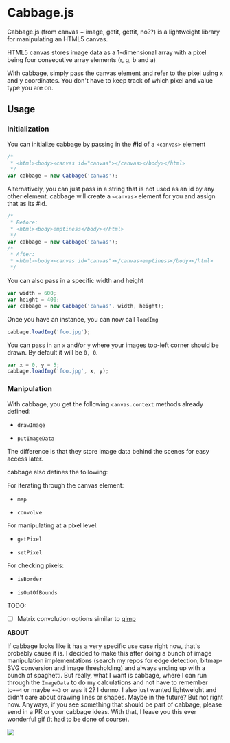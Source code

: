 Cabbage.js
==========

Cabbage.js (from canvas + image, getit, gettit, no??) is a lightweight library for manipulating an HTML5 canvas.

HTML5 canvas stores image data as a 1-dimensional array with a pixel being four consecutive array elements (r, g, b and a)

With cabbage, simply pass the canvas element and refer to the pixel using x and y coordinates. You don't have to keep track of which pixel and value type you are on.

## Usage

### Initialization

You can initialize cabbage by passing in the **#id** of a `<canvas>` element

~~~ javascript
/*
 * <html><body><canvas id="canvas"></canvas></body></html>
 */
var cabbage = new Cabbage('canvas');
~~~

Alternatively, you can just pass in a string that is not used as an id by any other element. cabbage will create a `<canvas>` element for you and assign that as its #id.

~~~ javascript
/*
 * Before:
 * <html><body>emptiness</body></html>
 */
var cabbage = new Cabbage('canvas');
/*
 * After:
 * <html><body><canvas id="canvas"></canvas>emptiness</body></html>
 */
~~~

You can also pass in a specific width and height

~~~ javascript
var width = 600;
var height = 400;
var cabbage = new Cabbage('canvas', width, height);
~~~

Once you have an instance, you can now call `loadImg`

~~~ javascript
cabbage.loadImg('foo.jpg');
~~~

You can pass in an `x` and/or `y` where your images top-left corner should be drawn. By default it will be `0, 0`.

~~~ javascript
var x = 0, y = 5;
cabbage.loadImg('foo.jpg', x, y);
~~~


### Manipulation

With cabbage, you get the following `canvas.context` methods already defined:

  * `drawImage`

  * `putImageData`

The difference is that they store image data behind the scenes for easy access later.

cabbage also defines the following:

For iterating through the canvas element:

  * `map`

  * `convolve`

For manipulating at a pixel level:

  * `getPixel`

  * `setPixel`

For checking pixels:

  * `isBorder`

  * `isOutOfBounds`


TODO:

* [ ] Matrix convolution options similar to [gimp](http://docs.gimp.org/en/plug-in-convmatrix.html)

**ABOUT**

If cabbage looks like it has a very specific use case right now, that's probably cause it is. I decided to make this after doing a bunch of image manipulation implementations (search my repos for edge detection, bitmap-SVG conversion and image thresholding) and always ending up with a bunch of spaghetti. But really, what I want is cabbage, where I can run through the `ImageData` to do my calculations and not have to remember to`+=4` or maybe `+=3` or was it 2? I dunno. I also just wanted lightweight and didn't care about drawing lines or shapes. Maybe in the future? But not right now. Anyways, if you see something that should be part of cabbage, please send in a PR or your cabbage ideas. With that, I leave you this ever wonderful gif (it had to be done of course).

![](http://media.giphy.com/media/cAyCdHQ7rxh60/giphy.gif)
